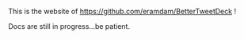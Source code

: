 This is the website of https://github.com/eramdam/BetterTweetDeck !

Docs are still in progress...be patient.
